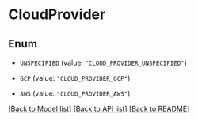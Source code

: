 # CloudProvider

## Enum


* `UNSPECIFIED` (value: `"CLOUD_PROVIDER_UNSPECIFIED"`)

* `GCP` (value: `"CLOUD_PROVIDER_GCP"`)

* `AWS` (value: `"CLOUD_PROVIDER_AWS"`)


[[Back to Model list]](../README.md#documentation-for-models) [[Back to API list]](../README.md#documentation-for-api-endpoints) [[Back to README]](../README.md)


